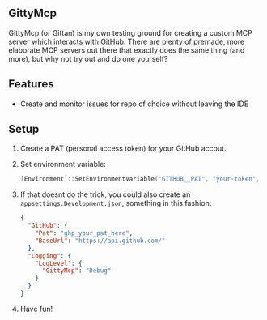 ## GittyMcp

GittyMcp (or Gittan) is my own testing ground for creating a custom MCP server which interacts with GitHub. There are plenty of premade, more elaborate MCP servers out there that exactly does the same thing (and more), but why not try out and do one yourself?

## Features

- Create and monitor issues for repo of choice without leaving the IDE

## Setup

1. Create a PAT (personal access token) for your GitHub accout.

2. Set environment variable:

   ```powershell
   [Environment]::SetEnvironmentVariable("GITHUB__PAT", "your-token", "User")
   ```

3. If that doesnt do the trick, you could also create an `appsettings.Development.json`, something in this fashion:

   ```json
   {
     "GitHub": {
       "Pat": "ghp_your_pat_here",
       "BaseUrl": "https://api.github.com/"
     },
     "Logging": {
       "LogLevel": {
         "GittyMcp": "Debug"
       }
     }
   }
   ```

4. Have fun!
